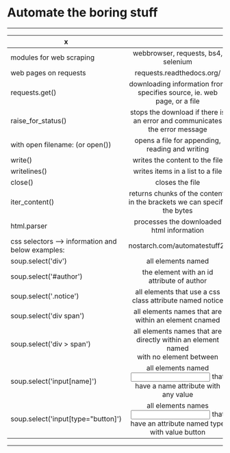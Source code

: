 # Automate the boring stuff
_________________________________________________________________________________________________________________________________________________________________________________________________
x		                       					|     															|
-----------------------------------------------------------------------------|:-----------------------------------------------------------------------------------------------------------------:|
modules for web scraping							| webbrowser, requests, bs4, selenium											|
web pages on requests								| requests.readthedocs.org/												|
requests.get()									| downloading information from specifies source, ie. web page, or a file						|
raise_for_status()								| stops the download if there is an error and communicates the error message						|
with open filename:	(or open())						| opens a file for appending, reading and writing									|
write()									| writes the content to the file											|
writelines()									| writes items in a list to a file											|
close()									| closes the file													|
iter_content()									| returns chunks of the content. in the brackets we can specify the bytes						|
html.parser									| processes the downloaded html information										|
css selectors --> information and below examples:				| nostarch.com/automatestuff2/											|
	soup.select('div')							| all elements named <div>												|
	soup.select('#author')							| the element with an id attribute of author										|
	soup.select('.notice')							| all elements that use a css class attribute named notice								|
	soup.select('div span')						| all elements names <span> that are within an element cnamed <div>							|
	soup.select('div > span')						| all elements names <span> that are directly within an element named <div> with no element between			|
	soup.select('input[name]')						| all elements named <input> that have a name attribute with any value						|
	soup.select('input[type="button]')					| all elements names <input> that have an attribute named type with value button					|
	
-------------------------------------------------------------------------------------------------------------------------------------------------------------------------------------------------	        
